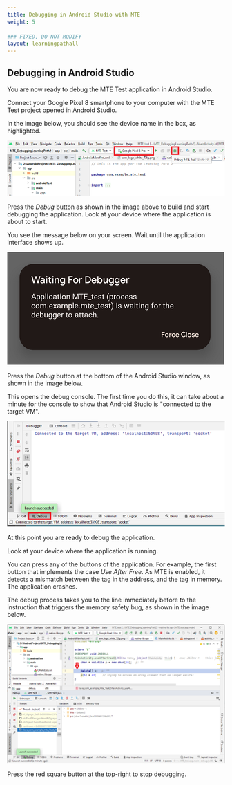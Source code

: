 ```yaml
---
title: Debugging in Android Studio with MTE
weight: 5

### FIXED, DO NOT MODIFY
layout: learningpathall
---
```


## Debugging in Android Studio

You are now ready to debug the MTE Test application in Android Studio.

Connect your Google Pixel 8 smartphone to your computer with the MTE Test project opened in Android Studio.

In the image below, you should see the device name in the box, as highlighted.

![alt-text-2](pictures/05_android_sutio_device_connected.png "Device recognized by Android Studio.")

Press the *Debug* button as shown in the image above to build and start debugging the application. Look at your device where the application is about to start. 

You see the message below on your screen. Wait until the application interface shows up.

![alt-text-2](pictures/06_waiting_for_debugger.png "Waiting for Debugger message.")

Press the *Debug* button at the bottom of the Android Studio window, as shown in the image below. 

This opens the debug console. The first time you do this, it can take about a minute for the console to show that Android Studio is "connected to the target VM".


![alt-text-2](pictures/07_debug_console.png "Debug terminal shows that Android Studio is connected to the target VM.")

At this point you are ready to debug the application. 

Look at your device where the application is running.

You can press any of the buttons of the application. For example, the first button that implements the case *Use After Free*.  As MTE is enabled, it detects a mismatch between the tag in the address, and the tag in memory. The application crashes. 

The debug process takes you to the line immediately before to the instruction that triggers the memory safety bug, as shown in the image below.

![alt-text-2](pictures/08_debugger_shows_memory_bug.png "Debugger signals the memory bug.")

Press the red square button at the top-right to stop debugging.